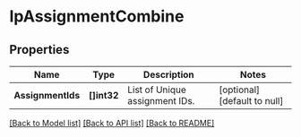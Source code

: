 # IpAssignmentCombine

## Properties
Name | Type | Description | Notes
------------ | ------------- | ------------- | -------------
**AssignmentIds** | **[]int32** | List of Unique assignment IDs. | [optional] [default to null]

[[Back to Model list]](../README.md#documentation-for-models) [[Back to API list]](../README.md#documentation-for-api-endpoints) [[Back to README]](../README.md)


